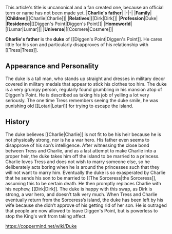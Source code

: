 This article's title is uncanonical and a fan created one, because an official term or name has not been made yet.
|**Charlie's father**|
|-|-|
|**Family**|
|**Children**|[[Charlie\|Charlie]]|
|**Relatives**|[[Dirk\|Dirk]]|
|**Profession**|Duke|
|**Residence**|[[Diggen's Point\|Diggen's Point]]|
|**Homeworld**|[[Lumar\|Lumar]]|
|**Universe**|[[Cosmere\|Cosmere]]|

**Charlie's father** is the **duke** of [[Diggen's Point\|Diggen's Point]]. He cares little for his son and particularly disapproves of his relationship with [[Tress\|Tress]].

## Appearance and Personality
The duke is a tall man, who stands up straight and dresses in military decor covered in military medals that appear to stick his clothes too him.
The duke is a very grumpy person, regularly found grumbling in his mansion atop of Diggen's Point. He is described as taking his job of yelling a lot very seriously. The one time Tress remembers seeing the duke smile, he was punishing old [[Lotari\|Lotari]] for trying to escape the island.

## History
The duke believes [[Charlie\|Charlie]] is not fit to be his heir because he is not physically strong, nor is he a war hero. His father even seems to disapprove of his son’s intelligence. After witnessing the close bond between Tress and Charlie, and as a last attempt to make Charlie into a proper heir, the duke takes him off the island to be married to a princess. Charlie loves Tress and does not wish to marry someone else, so he deliberately acts boring when he is around the princesses such that they will not want to marry him. Eventually the duke is so exasperated by Charlie that he sends his son to be married to [[The Sorceress\|the Sorceress]], assuming this to be certain death. He then promptly replaces Charlie with his nephew, [[Dirk\|Dirk]]. The duke is happy with this swap, as Dirk is strong, a war hero, and doesn’t talk very much.
When Tress and Charlie eventually return from the Sorceress’s island, the duke has been left by his wife because she didn’t approve of his getting rid of her son. He is outraged that people are now allowed to leave Diggen's Point, but is powerless to stop the King's writ from taking affect.



https://coppermind.net/wiki/Duke